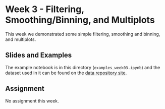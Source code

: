 # Week 3 - Filtering, Smoothing/Binning, and Multiplots

This week we demonstrated some simple filtering, smoothing and binning, and
multiplots.

## Slides and Examples

The example notebook is in this directory (`examples_week03.ipynb`) and the
dataset used in it can be found on the [data repository
site](https://girder.hub.yt/#item/588b65a44085f90001229e98).

## Assignment

No assignment this week.
